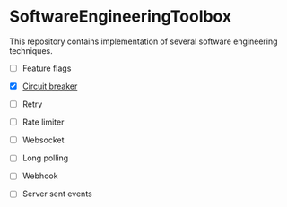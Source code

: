 # SoftwareEngineeringToolbox
This repository contains implementation of several software engineering techniques.
- [ ] Feature flags
- [x] [Circuit breaker](./circuit_breaker)
- [ ] Retry
- [ ] Rate limiter
- [ ] Websocket
- [ ] Long polling
- [ ] Webhook
- [ ] Server sent events

